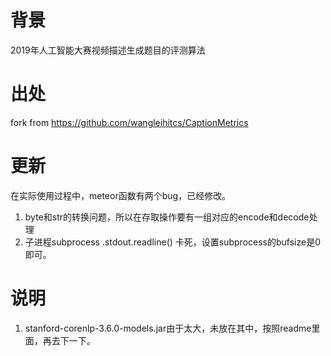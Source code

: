 # 背景
2019年人工智能大赛视频描述生成题目的评测算法

# 出处
fork from https://github.com/wangleihitcs/CaptionMetrics

# 更新
在实际使用过程中，meteor函数有两个bug，已经修改。
1. byte和str的转换问题，所以在存取操作要有一组对应的encode和decode处理
2. 子进程subprocess .stdout.readline() 卡死，设置subprocess的bufsize是0即可。


# 说明
1. stanford-corenlp-3.6.0-models.jar由于太大，未放在其中，按照readme里面，再去下一下。